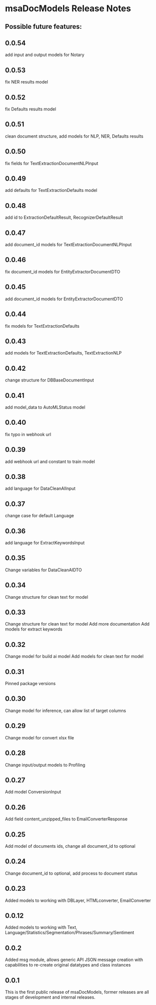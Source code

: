 # msaDocModels Release Notes
## Possible future features:


## 0.0.54

add input and output  models for Notary

## 0.0.53

fix NER results model

## 0.0.52

fix Defaults results model

## 0.0.51

clean document structure, add models for NLP, NER, Defaults results

## 0.0.50

fix fields for TextExtractionDocumentNLPInput

## 0.0.49

add defaults for TextExtractionDefaults model

## 0.0.48

add id to ExtractionDefaultResult, RecognizerDefaultResult

## 0.0.47

add document_id models for TextExtractionDocumentNLPInput

## 0.0.46

fix document_id models for EntityExtractorDocumentDTO

## 0.0.45

add document_id models for EntityExtractorDocumentDTO

## 0.0.44

fix models for TextExtractionDefaults

## 0.0.43

add models for TextExtractionDefaults, TextExtractionNLP

## 0.0.42

change structure for DBBaseDocumentInput

## 0.0.41

add model_data to AutoMLStatus model

## 0.0.40

fix typo in webhook url

## 0.0.39

add webhook url and constant to train model

## 0.0.38

add language for DataCleanAIInput

## 0.0.37

change case for default Language

## 0.0.36

add language for ExtractKeywordsInput

## 0.0.35

Change variables for DataCleanAIDTO

## 0.0.34

Change structure for clean text for model

## 0.0.33

Change structure for clean text for model
Add more documentation
Add models for extract keywords

## 0.0.32

Change model for build ai model
Add models for clean text for model

## 0.0.31

Pinned package versions

## 0.0.30

Change model for inference, can allow list of target columns

## 0.0.29

Change model for convert xlsx file

## 0.0.28

Change input/output models to Profiling

## 0.0.27

Add model ConversionInput

## 0.0.26

Add field content_unzipped_files to EmailConverterResponse

## 0.0.25

Add model of documents ids, change all document_id to optional

## 0.0.24

Change document_id to optional, add process to document status

## 0.0.23

Added  models to working with DBLayer, HTMLconverter, EmailConverter


## 0.0.12

Added  models to working with Text, Language/Statistics/Segmentation/Phrases/Summary/Sentiment

## 0.0.2

Added msg module, allows generic API JSON message creation with capabilities to re-create original datatypes and class instances

## 0.0.1

This is the first public release of msaDocModels, former releases are all stages of development and internal releases.

